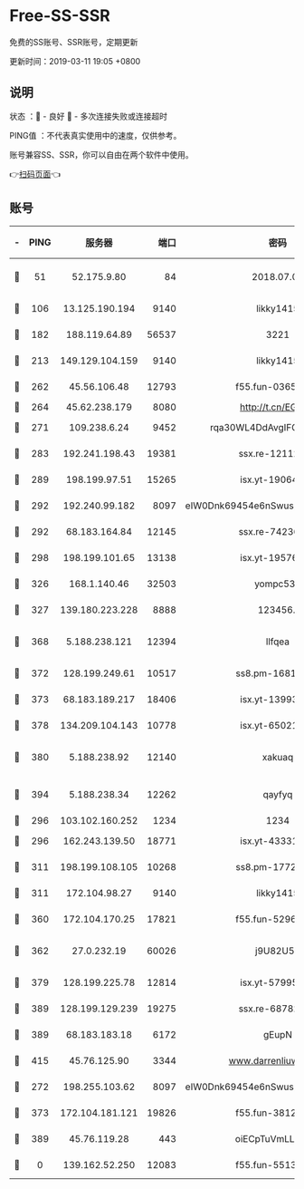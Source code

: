 # Free-SS-SSR

免费的SS账号、SSR账号，定期更新

更新时间：2019-03-11 19:05 +0800

## 说明

状态     ：🙂 - 良好 🙁 - 多次连接失败或连接超时

PING值   ：不代表真实使用中的速度，仅供参考。

账号兼容SS、SSR，你可以自由在两个软件中使用。

👉[扫码页面](https://liesauer.github.io/Free-SS-SSR/)👈

## 账号

|-|PING|服务器|端口|密码|加密方式|区域|
|:----:|:----:|:-----:|-----:|:----:|:----:|:----:|
|🙂|51|52.175.9.80|84|2018.07.07|chacha20-ietf-poly1305|HK|
|🙂|106|13.125.190.194|9140|likky1415|aes-256-cfb|KR|
|🙂|182|188.119.64.89|56537|3221|aes-256-cfb|RU|
|🙂|213|149.129.104.159|9140|likky1415|aes-256-cfb|HK|
|🙂|262|45.56.106.48|12793|f55.fun-03657766|aes-256-cfb|US|
|🙂|264|45.62.238.179|8080|http://t.cn/EGJIyrl|rc4-md5|CA|
|🙂|271|109.238.6.24|9452|rqa30WL4DdAvgIFG6Fs3znzTa|aes-256-cfb|FR|
|🙂|283|192.241.198.43|19381|ssx.re-12112932|aes-256-cfb|US|
|🙂|289|198.199.97.51|15265|isx.yt-19064666|aes-256-cfb|US|
|🙂|292|192.240.99.182|8097|eIW0Dnk69454e6nSwuspv9DmS201tQ0D|aes-256-cfb|US|
|🙂|292|68.183.164.84|12145|ssx.re-74236055|aes-256-cfb|US|
|🙂|298|198.199.101.65|13138|isx.yt-19576277|aes-256-cfb|US|
|🙂|326|168.1.140.46|32503|yompc535|aes-256-cfb|AU|
|🙂|327|139.180.223.228|8888|123456..|aes-256-cfb|JP|
|🙂|368|5.188.238.121|12394|llfqea|chacha20-ietf-poly1305|BR|
|🙂|372|128.199.249.61|10517|ss8.pm-16814764|aes-256-cfb|SG|
|🙂|373|68.183.189.217|18406|isx.yt-13993999|aes-256-cfb|SG|
|🙂|378|134.209.104.143|10778|isx.yt-65021068|aes-256-cfb|SG|
|🙂|380|5.188.238.92|12140|xakuaq|chacha20-ietf-poly1305|BR|
|🙂|394|5.188.238.34|12262|qayfyq|chacha20-ietf-poly1305|BR|
|🙂|296|103.102.160.252|1234|1234|rc4-md5|JP|
|🙂|296|162.243.139.50|18771|isx.yt-43331560|aes-256-cfb|US|
|🙂|311|198.199.108.105|10268|ss8.pm-17727916|aes-256-cfb|US|
|🙂|311|172.104.98.27|9140|likky1415|aes-256-cfb|JP|
|🙂|360|172.104.170.25|17821|f55.fun-52969616|aes-256-cfb|SG|
|🙂|362|27.0.232.19|60026|j9U82U53|xchacha20-ietf-poly1305|HK|
|🙂|379|128.199.225.78|12814|isx.yt-57995184|aes-256-cfb|SG|
|🙂|389|128.199.129.239|19275|ssx.re-68782281|aes-256-cfb|SG|
|🙂|389|68.183.183.18|6172|gEupN|aes-256-cfb|SG|
|🙂|415|45.76.125.90|3344|www.darrenliuwei.com|aes-256-cfb|AU|
|🙁|272|198.255.103.62|8097|eIW0Dnk69454e6nSwuspv9DmS201tQ0D|aes-256-cfb|US|
|🙁|373|172.104.181.121|19826|f55.fun-38127020|aes-256-cfb|SG|
|🙁|389|45.76.119.28|443|oiECpTuVmLLxk4Ts|aes-256-cfb|AU|
|🙁|0|139.162.52.250|12083|f55.fun-55135425|aes-256-cfb|SG|
